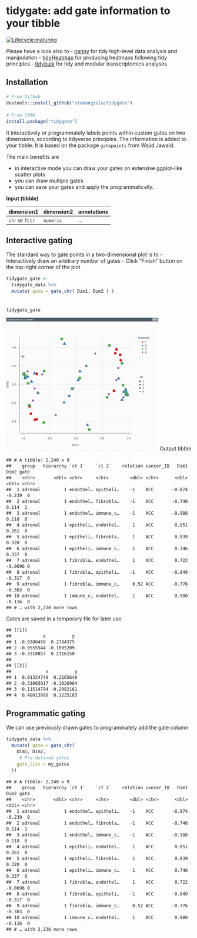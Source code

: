 tidygate: add gate information to your tibble
================

<!---
[![Build Status](https://travis-ci.org/stemangiola/tidygate.svg?branch=master)](https://travis-ci.org/stemangiola/tidygate) [![Coverage Status](https://coveralls.io/repos/github/stemangiola/tidygate/badge.svg?branch=master)](https://coveralls.io/github/stemangiola/tidygate?branch=master)
-->

<!-- badges: start --> 

[![Lifecycle:maturing](https://img.shields.io/badge/lifecycle-maturing-blue.svg)](https://www.tidyverse.org/lifecycle/#maturing)
<!-- badges: end -->

Please have a look also to -
[nanny](https://github.com/stemangiola/nanny) for tidy high-level data
analysis and manipulation -
[tidyHeatmap](https://github.com/stemangiola/tidyHeatmap) for producing
heatmaps following tidy principles -
[tidybulk](https://github.com/stemangiola/tidybulk) for tidy and modular
transcriptomics analyses

## Installation

``` r
# From Github
devtools::install_github("stemangiola/tidygate")

# From CRAN
install.package("tidygate")
```

It interactively or programmately labels points within custom gates on
two dimensions, according to tidyverse principles. The information is
added to your tibble. It is based on the package `gatepoints` from Wajid
Jawaid.

The main benefits are

  - in interactive mode you can draw your gates on extensive ggplot-like
    scatter plots
  - you can draw multiple gates
  - you can save your gates and apply the programmatically.

**Input (tibble)**

| dimension1      | dimension2 | annotations |
| --------------- | ---------- | ----------- |
| `chr` or `fctr` | `numeric`  | …           |

## Interactive gating

The standard way to gate points in a two-dimensional plot is to -
Interactively draw an arbitrary number of gates - Click “Finish” button
on the top-right corner of the plot

``` r
tidygate_gate <-
  tidygate_data %>%
  mutate( gate = gate_chr( Dim1, Dim2 ) )
  

tidygate_gate
```

![](inst/tidygate.gif) Output tibble

    ## # A tibble: 2,240 x 9
    ##    group   hierarchy `ct 1`    `ct 2`    relation cancer_ID   Dim1    Dim2 gate 
    ##    <chr>       <dbl> <chr>     <chr>        <dbl> <chr>      <dbl>   <dbl> <chr>
    ##  1 adrenal         1 endothel… epitheli…    -1    ACC       -0.874 -0.239  0    
    ##  2 adrenal         1 endothel… fibrobla…    -1    ACC       -0.740  0.114  1    
    ##  3 adrenal         1 endothel… immune_c…    -1    ACC       -0.988  0.118  0    
    ##  4 adrenal         1 epitheli… endothel…     1    ACC        0.851  0.261  0    
    ##  5 adrenal         1 epitheli… fibrobla…     1    ACC        0.839  0.320  0    
    ##  6 adrenal         1 epitheli… immune_c…     1    ACC        0.746  0.337  0    
    ##  7 adrenal         1 fibrobla… endothel…     1    ACC        0.722 -0.0696 0    
    ##  8 adrenal         1 fibrobla… epitheli…    -1    ACC       -0.849 -0.317  0    
    ##  9 adrenal         1 fibrobla… immune_c…     0.52 ACC       -0.776 -0.383  0    
    ## 10 adrenal         1 immune_c… endothel…     1    ACC        0.980 -0.116  0    
    ## # … with 2,230 more rows

Gates are saved in a temporary file for later use

    ## [[1]]
    ##            x          y
    ## 1 -0.9380459  0.2784375
    ## 2 -0.9555544 -0.1695209
    ## 3 -0.3310857  0.2116150
    ## 
    ## [[2]]
    ##             x          y
    ## 1  0.01324749  0.2165648
    ## 2 -0.31065917 -0.1026984
    ## 3 -0.11514794 -0.2982161
    ## 4  0.48013998  0.1225183

## Programmatic gating

We can use previously drawn gates to programmately add the gate column

``` r
tidygate_data %>%
  mutate( gate = gate_chr(
    Dim1, Dim2,
     # Pre-defined gates
    gate_list = my_gates
  ))
```

    ## # A tibble: 2,240 x 9
    ##    group   hierarchy `ct 1`    `ct 2`    relation cancer_ID   Dim1    Dim2 gate 
    ##    <chr>       <dbl> <chr>     <chr>        <dbl> <chr>      <dbl>   <dbl> <chr>
    ##  1 adrenal         1 endothel… epitheli…    -1    ACC       -0.874 -0.239  0    
    ##  2 adrenal         1 endothel… fibrobla…    -1    ACC       -0.740  0.114  1    
    ##  3 adrenal         1 endothel… immune_c…    -1    ACC       -0.988  0.118  0    
    ##  4 adrenal         1 epitheli… endothel…     1    ACC        0.851  0.261  0    
    ##  5 adrenal         1 epitheli… fibrobla…     1    ACC        0.839  0.320  0    
    ##  6 adrenal         1 epitheli… immune_c…     1    ACC        0.746  0.337  0    
    ##  7 adrenal         1 fibrobla… endothel…     1    ACC        0.722 -0.0696 0    
    ##  8 adrenal         1 fibrobla… epitheli…    -1    ACC       -0.849 -0.317  0    
    ##  9 adrenal         1 fibrobla… immune_c…     0.52 ACC       -0.776 -0.383  0    
    ## 10 adrenal         1 immune_c… endothel…     1    ACC        0.980 -0.116  0    
    ## # … with 2,230 more rows

